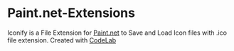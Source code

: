 # Paint.net-Extensions

Iconify is a File Extension for [Paint.net](https://www.getpaint.net/) to Save and Load Icon files with .ico file extension. 
Created with [CodeLab](https://boltbait.com/pdn/CodeLab/)
